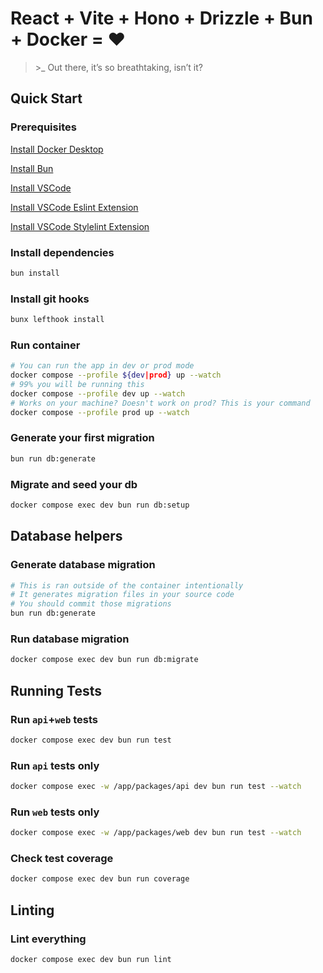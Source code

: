# React + Vite + Hono + Drizzle + Bun + Docker = ❤️

> \>_ Out there, it’s so breathtaking, isn’t it?

## Quick Start
### Prerequisites

[Install Docker Desktop](https://www.docker.com/products/docker-desktop/)

[Install Bun](https://bun.sh/docs/installation)

[Install VSCode](https://code.visualstudio.com/)

[Install VSCode Eslint Extension](https://marketplace.visualstudio.com/items?itemName=dbaeumer.vscode-eslint)

[Install VSCode Stylelint Extension](https://marketplace.visualstudio.com/items?itemName=stylelint.vscode-stylelint)


### Install dependencies
```bash
bun install
```

### Install git hooks
```bash
bunx lefthook install
```

### Run container
```bash
# You can run the app in dev or prod mode
docker compose --profile ${dev|prod} up --watch
# 99% you will be running this
docker compose --profile dev up --watch
# Works on your machine? Doesn't work on prod? This is your command
docker compose --profile prod up --watch
```

### Generate your first migration
```bash
bun run db:generate 
```

### Migrate and seed your db
```bash
docker compose exec dev bun run db:setup
```

## Database helpers
### Generate database migration
```bash
# This is ran outside of the container intentionally
# It generates migration files in your source code 
# You should commit those migrations 
bun run db:generate 
```

### Run database migration
```bash
docker compose exec dev bun run db:migrate
```

## Running Tests
### Run `api`+`web` tests
```bash
docker compose exec dev bun run test
```

### Run `api` tests only
```bash
docker compose exec -w /app/packages/api dev bun run test --watch
```

### Run `web` tests only
```bash
docker compose exec -w /app/packages/web dev bun run test --watch
```

### Check test coverage
```bash
docker compose exec dev bun run coverage
```

## Linting
### Lint everything
```bash
docker compose exec dev bun run lint
```
